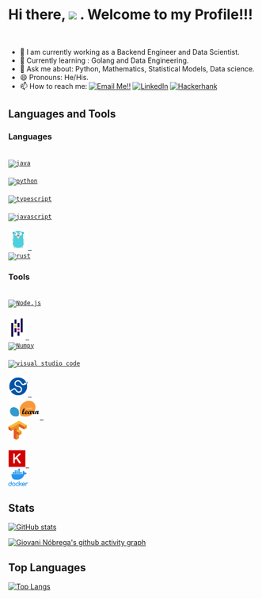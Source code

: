 # Hi there, <img src="https://media.giphy.com/media/hvRJCLFzcasrR4ia7z/giphy.gif" width="25px"> . Welcome to my Profile!!!

<!-- ![](https://visitor-badge.glitch.me/badge?page_id=abhisheknaiidu.abhisheknaiidu) -->

<br />

- 🔭 I am currently working as a Backend Engineer and Data Scientist.
- 🌱 Currently learning : Golang and Data Engineering.
- 💬 Ask me about: Python, Mathematics, Statistical Models, Data science.
- 😄 Pronouns: He/His.
- 📫 How to reach me: <a href="mailto:giovani.angelo@gmail.com">![Email Me!!](https://img.shields.io/badge/Gmail-D14836?style=for-the-badge&logo=gmail&logoColor=white)</a> <a href="https://www.linkedin.com/in/giovaninobrega/">![LinkedIn](https://img.shields.io/badge/LinkedIn-0077B5?style=for-the-badge&logo=linkedin&logoColor=white)</a> <a href="https://www.hackerrank.com/giovani_angelo">![Hackerhank](https://img.shields.io/badge/-Hackerrank-2EC866?style=for-the-badge&logo=HackerRank&logoColor=white)</a>

## Languages and Tools
### Languages
[<code>
<img alt="java" width="40px" src="https://img.icons8.com/color/240/000000/java-coffee-cup-logo.png">
</code>](https://docs.oracle.com/en/java/)
[<code>
<img alt="python" width="40px" src="https://img.icons8.com/color/240/000000/python.png">
</code>](https://www.python.org/)
[<code>
<img alt="typescript" width="40px" src="https://img.icons8.com/color/240/000000/typescript.png">
</code>](https://www.typescriptlang.org/)
[<code>
<img alt="javascript" width="40px" src="https://img.icons8.com/color/48/000000/javascript.png">
</code>](https://developer.mozilla.org/en-US/docs/Web/JavaScript)
[<code>
<img alt="golang" width="40px" src=".imgs/golang.png">
</code>](https://go.dev/)
[<code>
<img alt="rust" width="40px" src="https://img.icons8.com/external-tal-revivo-shadow-tal-revivo/96/000000/external-rust-is-a-multi-paradigm-system-programming-language-logo-shadow-tal-revivo.png"/></code>](https://www.rust-lang.org/)

### Tools
[<code>
<img alt="Node.js" width="40px" src="https://img.icons8.com/color/240/000000/nodejs.png">
</code>](https://nodejs.org/en/)
[<code>
<img alt="Pandas" width="35px" src=".imgs/pandas.svg" />
</code>](https://pandas.pydata.org/)
[<code>
<img alt="Numpy" width="40px" src="https://img.icons8.com/color/2x/numpy.png">
</code>](https://numpy.org/)
[<code>
<img alt="visual studio code" width="40px" src="https://img.icons8.com/fluent/240/000000/visual-studio-code-2019.png" />
</code>](https://code.visualstudio.com/)
[<code>
<img alt="Scipy" width="40px" src=".imgs/scipy.svg" />
</code>](https://scipy.org/)
[<code>
<img alt="Scipy" width="64px" src=".imgs/scikit.png" />
</code>](https://scikit-learn.org/)
[<code>
<img alt="Tensorflow" width="38px" src=".imgs/tensorflow.svg" />
</code>](https://www.tensorflow.org/)
[<code>
<img alt="Keras" width="35px" src=".imgs/keras.png" />
</code>](https://keras.io/)
[<code>
<img alt="Docker" width="40px" src=".imgs/vertical-logo-monochromatic.png" />
</code>](https://www.docker.com/)

## Stats
[![GitHub stats](https://github-readme-stats.vercel.app/api?username=GiovaniGitHub&theme=default)](https://github.com/anuraghazra/github-readme-stats)

[![Giovani Nóbrega's github activity graph](https://activity-graph.herokuapp.com/graph?username=GiovaniGithub&theme=minimal)](https://github.com/ashutosh00710/github-readme-activity-graph)
## Top Languages
[![Top Langs](https://github-readme-stats.vercel.app/api/top-langs/?username=GiovaniGitHub&langs_count=7&theme=default)](https://github.com/anuraghazra/github-readme-stats)
